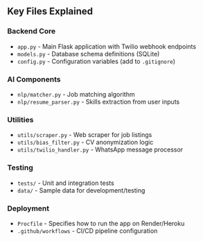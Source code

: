 
## Key Files Explained

### Backend Core
- `app.py` - Main Flask application with Twilio webhook endpoints  
- `models.py` - Database schema definitions (SQLite)  
- `config.py` - Configuration variables (add to `.gitignore`)  

### AI Components
- `nlp/matcher.py` - Job matching algorithm  
- `nlp/resume_parser.py` - Skills extraction from user inputs  

### Utilities
- `utils/scraper.py` - Web scraper for job listings  
- `utils/bias_filter.py` - CV anonymization logic  
- `utils/twilio_handler.py` - WhatsApp message processor  

### Testing
- `tests/` - Unit and integration tests  
- `data/` - Sample data for development/testing  

### Deployment
- `Procfile` - Specifies how to run the app on Render/Heroku  
- `.github/workflows` - CI/CD pipeline configuration  


